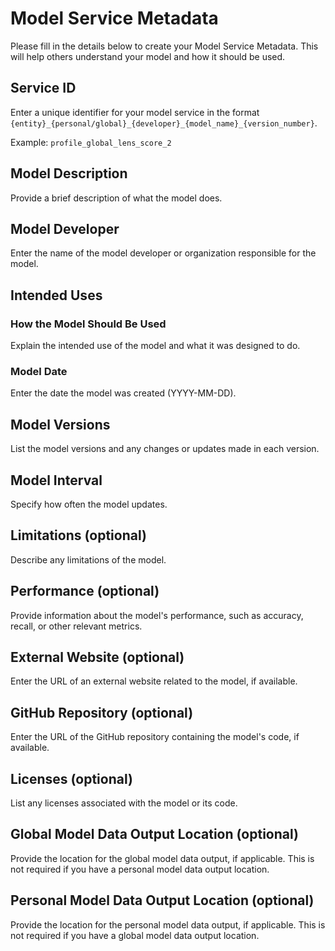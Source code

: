 # Model Service Metadata

Please fill in the details below to create your Model Service Metadata. This will help others understand your model and how it should be used.

## Service ID

Enter a unique identifier for your model service in the format `{entity}_{personal/global}_{developer}_{model_name}_{version_number}`.

Example: `profile_global_lens_score_2`

## Model Description

Provide a brief description of what the model does.

## Model Developer

Enter the name of the model developer or organization responsible for the model.

## Intended Uses

### How the Model Should Be Used

Explain the intended use of the model and what it was designed to do.

### Model Date

Enter the date the model was created (YYYY-MM-DD).

## Model Versions

List the model versions and any changes or updates made in each version.

## Model Interval

Specify how often the model updates.

## Limitations (optional)

Describe any limitations of the model.

## Performance (optional)

Provide information about the model's performance, such as accuracy, recall, or other relevant metrics.

## External Website (optional)

Enter the URL of an external website related to the model, if available.

## GitHub Repository (optional)

Enter the URL of the GitHub repository containing the model's code, if available.

## Licenses (optional)

List any licenses associated with the model or its code.

## Global Model Data Output Location (optional)

Provide the location for the global model data output, if applicable. This is not required if you have a personal model data output location.

## Personal Model Data Output Location (optional)

Provide the location for the personal model data output, if applicable. This is not required if you have a global model data output location.
